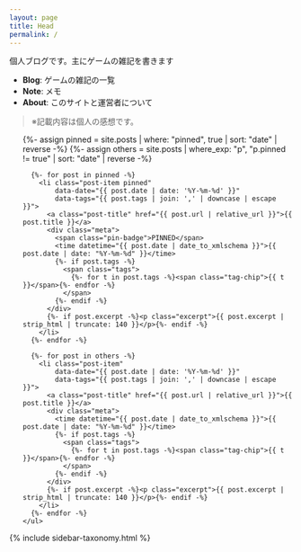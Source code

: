 ```yaml
---
layout: page
title: Head
permalink: /
---
```


個人ブログです。主にゲームの雑記を書きます

- **Blog**: ゲームの雑記の一覧  
- **Note**: メモ 
- **About**: このサイトと運営者について

> ※記載内容は個人の感想です。

<div class="two-col">
  <main class="main-col">
    <ul id="postList" class="post-list">
      {%- assign pinned = site.posts | where: "pinned", true | sort: "date" | reverse -%}
      {%- assign others = site.posts | where_exp: "p", "p.pinned != true" | sort: "date" | reverse -%}

      {%- for post in pinned -%}
        <li class="post-item pinned"
            data-date="{{ post.date | date: '%Y-%m-%d' }}"
            data-tags="{{ post.tags | join: ',' | downcase | escape }}">
          <a class="post-title" href="{{ post.url | relative_url }}">{{ post.title }}</a>
          <div class="meta">
            <span class="pin-badge">PINNED</span>
            <time datetime="{{ post.date | date_to_xmlschema }}">{{ post.date | date: "%Y-%m-%d" }}</time>
            {%- if post.tags -%}
              <span class="tags">
                {%- for t in post.tags -%}<span class="tag-chip">{{ t }}</span>{%- endfor -%}
              </span>
            {%- endif -%}
          </div>
          {%- if post.excerpt -%}<p class="excerpt">{{ post.excerpt | strip_html | truncate: 140 }}</p>{%- endif -%}
        </li>
      {%- endfor -%}

      {%- for post in others -%}
        <li class="post-item"
            data-date="{{ post.date | date: '%Y-%m-%d' }}"
            data-tags="{{ post.tags | join: ',' | downcase | escape }}">
          <a class="post-title" href="{{ post.url | relative_url }}">{{ post.title }}</a>
          <div class="meta">
            <time datetime="{{ post.date | date_to_xmlschema }}">{{ post.date | date: "%Y-%m-%d" }}</time>
            {%- if post.tags -%}
              <span class="tags">
                {%- for t in post.tags -%}<span class="tag-chip">{{ t }}</span>{%- endfor -%}
              </span>
            {%- endif -%}
          </div>
          {%- if post.excerpt -%}<p class="excerpt">{{ post.excerpt | strip_html | truncate: 140 }}</p>{%- endif -%}
        </li>
      {%- endfor -%}
    </ul>
  </main>

  {% include sidebar-taxonomy.html %}
</div>
